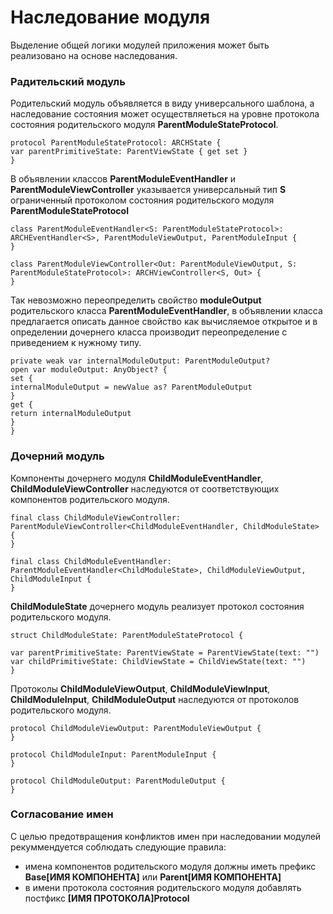 # Наследование модуля

Выделение общей логики модулей приложения может быть реализовано на основе наследования.

### Радительский модуль

Родительский модуль объявляется в виду универсального шаблона, а наследование состояния может осуществляеться на уровне протокола состояния родительского модуля **ParentModuleStateProtocol**.

````
protocol ParentModuleStateProtocol: ARCHState {
var parentPrimitiveState: ParentViewState { get set }
}
````

В объявлении классов **ParentModuleEventHandler** и **ParentModuleViewController** указывается универсальный тип **S** ограниченный протоколом состояния родительского модуля **ParentModuleStateProtocol** 

````
class ParentModuleEventHandler<S: ParentModuleStateProtocol>: ARCHEventHandler<S>, ParentModuleViewOutput, ParentModuleInput {
}
````

````
class ParentModuleViewController<Out: ParentModuleViewOutput, S: ParentModuleStateProtocol>: ARCHViewController<S, Out> {
}
````

Так невозможно переопределить свойство **moduleOutput** родительского класса **ParentModuleEventHandler**, в объявлении класса предлагается описать данное свойство как вычисляемое открытое и в определении дочернего класса производит переопределение с приведением к нужному типу. 

````
private weak var internalModuleOutput: ParentModuleOutput?
open var moduleOutput: AnyObject? {
set {
internalModuleOutput = newValue as? ParentModuleOutput
}
get {
return internalModuleOutput
}
}
````

### Дочерний модуль

Компоненты дочернего модуля **ChildModuleEventHandler**, **ChildModuleViewController** наследуются от соответствующих компонентов родительского модуля.

````
final class ChildModuleViewController: ParentModuleViewController<ChildModuleEventHandler, ChildModuleState> {    
}
````

````
final class ChildModuleEventHandler: ParentModuleEventHandler<ChildModuleState>, ChildModuleViewOutput, ChildModuleInput {
}
````

**ChildModuleState** дочернего модуль реализует протокол состояния родительского модуля.

````
struct ChildModuleState: ParentModuleStateProtocol {

var parentPrimitiveState: ParentViewState = ParentViewState(text: "")
var childPrimitiveState: ChildViewState = ChildViewState(text: "")
}
````

Протоколы **ChildModuleViewOutput**, **ChildModuleViewInput**, **ChildModuleInput**, **ChildModuleOutput** наследуются от протоколов родительского модуля.

````
protocol ChildModuleViewOutput: ParentModuleViewOutput {
}

protocol ChildModuleInput: ParentModuleInput {
}

protocol ChildModuleOutput: ParentModuleOutput {
}
````

### Согласование имен

С целью предотвращения конфликтов имен при наследовании модулей рекуммендуется соблюдать следующие правила:
- имена компонентов родительского модуля должны иметь префикс **Base[ИМЯ КОМПОНЕНТА]** или **Parent[ИМЯ КОМПОНЕНТА]**
- в имени протокола состояния родительского модуля добавлять постфикс **[ИМЯ ПРОТОКОЛА]Protocol**      

